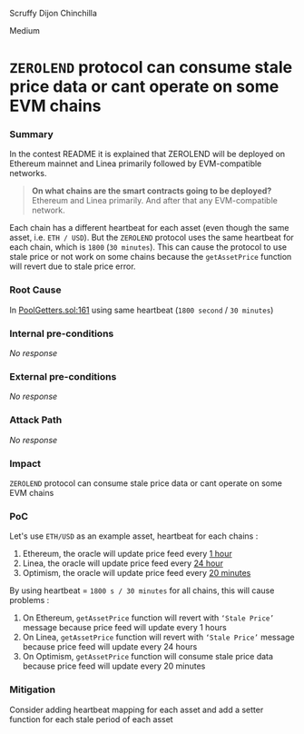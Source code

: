 Scruffy Dijon Chinchilla

Medium

# `ZEROLEND` protocol can consume stale price data or cant operate on some EVM chains

### Summary

In the contest README it is explained that ZEROLEND will be deployed on Ethereum mainnet and Linea primarily followed by EVM-compatible networks.

> **On what chains are the smart contracts going to be deployed?** 
Ethereum and Linea primarily. And after that any EVM-compatible network.
> 

Each chain has a different heartbeat for each asset (even though the same asset, i.e. `ETH / USD`). But the `ZEROLEND` protocol uses the same heartbeat for each chain, which is `1800` (`30 minutes`). This can cause the protocol to use stale price or not work on some chains because the `getAssetPrice` function will revert due to stale price error.

### Root Cause

In [PoolGetters.sol:161](https://github.com/sherlock-audit/2024-06-new-scope/blob/main/zerolend-one/contracts/core/pool/PoolGetters.sol#L161) using same heartbeat (`1800 second` /  `30 minutes`)

### Internal pre-conditions

_No response_

### External pre-conditions

_No response_

### Attack Path

_No response_

### Impact

`ZEROLEND` protocol can consume stale price data or cant operate on some EVM chains

### PoC

Let's use `ETH/USD` as an example asset, heartbeat for each chains :

1. Ethereum, the oracle will update price feed every [1 hour](https://data.chain.link/feeds/ethereum/mainnet/eth-usd)
2. Linea, the oracle will update price feed every [24 hour](https://data.chain.link/feeds/linea/mainnet/eth-usd)
3. Optimism, the oracle will update price feed every [20 minutes](https://data.chain.link/feeds/optimism/mainnet/eth-usd)

By using heartbeat = `1800 s / 30 minutes` for all chains, this will cause problems :

1. On Ethereum, `getAssetPrice` function will revert with `‘Stale Price’` message because price feed will update every 1 hours
2. On Linea, `getAssetPrice` function will revert with `‘Stale Price’` message because price feed will update every 24 hours
3. On Optimism, `getAssetPrice` function will consume stale price data because price feed will update every 20 minutes

### Mitigation

Consider adding heartbeat mapping for each asset and add a setter function for each stale period of each asset